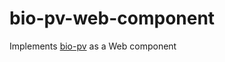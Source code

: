 # bio-pv-web-component
Implements [bio-pv](https://www.npmjs.com/package/bio-pv) as a Web component
